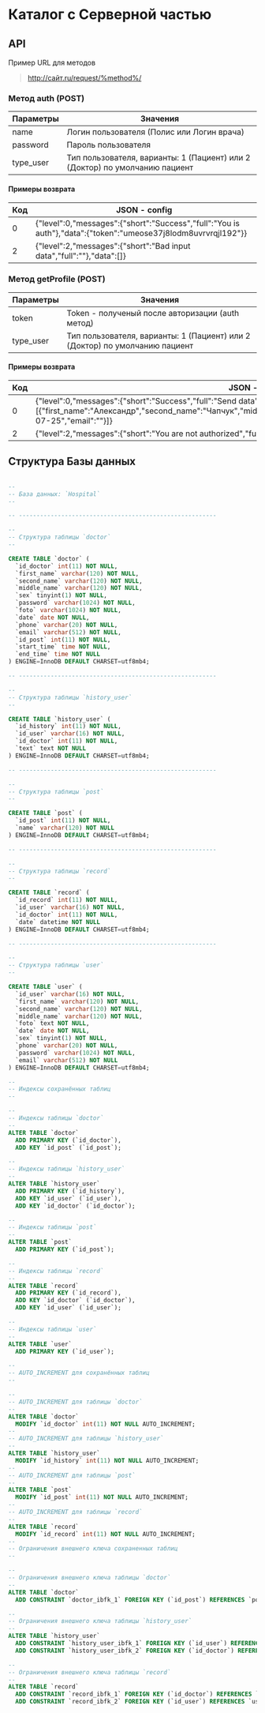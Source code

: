 # Каталог с Серверной частью


## API
Пример URL для методов
> http://сайт.ru/request/%method%/
### Метод auth (POST)
 Параметры | Значения
----------------|----------------------
name     | Логин пользователя (Полис или Логин врача)
password     | Пароль пользователя
type_user | Тип пользователя, варианты: 1 (Пациент) или 2 (Доктор) по умолчанию пациент

#### Примеры возврата
 Код | JSON - config
----------------|----------------------
0     | {"level":0,"messages":{"short":"Success","full":"You is auth"},"data":{"token":"umeose37j8lodm8uvrvrqjl192"}}
2 | {"level":2,"messages":{"short":"Bad input data","full":""},"data":[]}

### Метод getProfile (POST)
 Параметры | Значения
----------------|----------------------
token     | Token - полученый после авторизации (auth метод)
type_user     | Тип пользователя, варианты: 1 (Пациент) или 2 (Доктор) по умолчанию пациент

#### Примеры возврата
 Код | JSON - config
----------------|----------------------
0     | {"level":0,"messages":{"short":"Success","full":"Send data"},"data":[{"first_name":"Александр","second_name":"Чапчук","middle_name":"Юрьевич","sex":"1","phone":"","date":"1998-07-25","email":""}]}
2 | {"level":2,"messages":{"short":"You are not authorized","full":"Please use method %auth%"},"data":[]}



## Структура Базы данных

```sql

--
-- База данных: `Hospital`
--

-- --------------------------------------------------------

--
-- Структура таблицы `doctor`
--

CREATE TABLE `doctor` (
  `id_doctor` int(11) NOT NULL,
  `first_name` varchar(120) NOT NULL,
  `second_name` varchar(120) NOT NULL,
  `middle_name` varchar(120) NOT NULL,
  `sex` tinyint(1) NOT NULL,
  `password` varchar(1024) NOT NULL,
  `foto` varchar(1024) NOT NULL,
  `date` date NOT NULL,
  `phone` varchar(20) NOT NULL,
  `email` varchar(512) NOT NULL,
  `id_post` int(11) NOT NULL,
  `start_time` time NOT NULL,
  `end_time` time NOT NULL
) ENGINE=InnoDB DEFAULT CHARSET=utf8mb4;

-- --------------------------------------------------------

--
-- Структура таблицы `history_user`
--

CREATE TABLE `history_user` (
  `id_history` int(11) NOT NULL,
  `id_user` varchar(16) NOT NULL,
  `id_doctor` int(11) NOT NULL,
  `text` text NOT NULL
) ENGINE=InnoDB DEFAULT CHARSET=utf8mb4;

-- --------------------------------------------------------

--
-- Структура таблицы `post`
--

CREATE TABLE `post` (
  `id_post` int(11) NOT NULL,
  `name` varchar(120) NOT NULL
) ENGINE=InnoDB DEFAULT CHARSET=utf8mb4;

-- --------------------------------------------------------

--
-- Структура таблицы `record`
--

CREATE TABLE `record` (
  `id_record` int(11) NOT NULL,
  `id_user` varchar(16) NOT NULL,
  `id_doctor` int(11) NOT NULL,
  `date` datetime NOT NULL
) ENGINE=InnoDB DEFAULT CHARSET=utf8mb4;

-- --------------------------------------------------------

--
-- Структура таблицы `user`
--

CREATE TABLE `user` (
  `id_user` varchar(16) NOT NULL,
  `first_name` varchar(120) NOT NULL,
  `second_name` varchar(120) NOT NULL,
  `middle_name` varchar(120) NOT NULL,
  `foto` text NOT NULL,
  `date` date NOT NULL,
  `sex` tinyint(1) NOT NULL,
  `phone` varchar(20) NOT NULL,
  `password` varchar(1024) NOT NULL,
  `email` varchar(512) NOT NULL
) ENGINE=InnoDB DEFAULT CHARSET=utf8mb4;

--
-- Индексы сохранённых таблиц
--

--
-- Индексы таблицы `doctor`
--
ALTER TABLE `doctor`
  ADD PRIMARY KEY (`id_doctor`),
  ADD KEY `id_post` (`id_post`);

--
-- Индексы таблицы `history_user`
--
ALTER TABLE `history_user`
  ADD PRIMARY KEY (`id_history`),
  ADD KEY `id_user` (`id_user`),
  ADD KEY `id_doctor` (`id_doctor`);

--
-- Индексы таблицы `post`
--
ALTER TABLE `post`
  ADD PRIMARY KEY (`id_post`);

--
-- Индексы таблицы `record`
--
ALTER TABLE `record`
  ADD PRIMARY KEY (`id_record`),
  ADD KEY `id_doctor` (`id_doctor`),
  ADD KEY `id_user` (`id_user`);

--
-- Индексы таблицы `user`
--
ALTER TABLE `user`
  ADD PRIMARY KEY (`id_user`);

--
-- AUTO_INCREMENT для сохранённых таблиц
--

--
-- AUTO_INCREMENT для таблицы `doctor`
--
ALTER TABLE `doctor`
  MODIFY `id_doctor` int(11) NOT NULL AUTO_INCREMENT;
--
-- AUTO_INCREMENT для таблицы `history_user`
--
ALTER TABLE `history_user`
  MODIFY `id_history` int(11) NOT NULL AUTO_INCREMENT;
--
-- AUTO_INCREMENT для таблицы `post`
--
ALTER TABLE `post`
  MODIFY `id_post` int(11) NOT NULL AUTO_INCREMENT;
--
-- AUTO_INCREMENT для таблицы `record`
--
ALTER TABLE `record`
  MODIFY `id_record` int(11) NOT NULL AUTO_INCREMENT;
--
-- Ограничения внешнего ключа сохраненных таблиц
--

--
-- Ограничения внешнего ключа таблицы `doctor`
--
ALTER TABLE `doctor`
  ADD CONSTRAINT `doctor_ibfk_1` FOREIGN KEY (`id_post`) REFERENCES `post` (`id_post`) ON DELETE CASCADE ON UPDATE CASCADE;

--
-- Ограничения внешнего ключа таблицы `history_user`
--
ALTER TABLE `history_user`
  ADD CONSTRAINT `history_user_ibfk_1` FOREIGN KEY (`id_user`) REFERENCES `user` (`id_user`) ON DELETE NO ACTION ON UPDATE NO ACTION,
  ADD CONSTRAINT `history_user_ibfk_2` FOREIGN KEY (`id_doctor`) REFERENCES `doctor` (`id_doctor`) ON DELETE NO ACTION ON UPDATE NO ACTION;

--
-- Ограничения внешнего ключа таблицы `record`
--
ALTER TABLE `record`
  ADD CONSTRAINT `record_ibfk_1` FOREIGN KEY (`id_doctor`) REFERENCES `doctor` (`id_doctor`) ON DELETE CASCADE ON UPDATE CASCADE,
  ADD CONSTRAINT `record_ibfk_2` FOREIGN KEY (`id_user`) REFERENCES `user` (`id_user`) ON DELETE CASCADE ON UPDATE CASCADE;

```